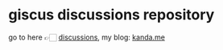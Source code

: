 # giscus discussions repository
go to here 👉🏻 [discussions](https://github.com/nagaame/giscus-discussions/discussions), my blog: [kanda.me](https://kuokuo.io/)
